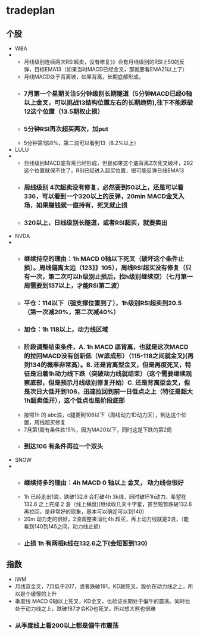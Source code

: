 # tradeplan
## 个股
* WBA
* * 月线级别连续两次RSI超卖，没有修复》》会有月线级别的RSI上50的反弹，目标EMA13（如果当时MACD已经金叉，那就要看EMA21以上了）
  * 月线MACD处于背离坡，如果背离，长期底部形成。
  * ### 7月第一个星期关注5分钟级别长期隧道（5分钟MACD已经0轴以上金叉，可以挑战13结构位置左右的长期趋势),往下不能跌破12这个位置（13.5期权止损）
  * ### 5分钟RSI再次超买两次，加put
  * 5分钟第1浪8%，第二浪可以看到13（8.2%以上）
* LULU
* * 日线级别MACD底背离已经形成，但是如果这个底背离2次死叉破坏，292这个位置就保不住了。RSI已经进入超买位置，很可能反弹日线EMA13
  * ### 周线级别 4次超卖没有修复，必然要到50以上，还是可以看336，可以看到一个320以上的反弹，20min MACD金叉入场，如果赚钱就一直持有，死叉就止损
  * ### 320以上，日线级别长隧道，或者RSI超买，就要卖出
* NVDA
* * ### 继续持空的理由：1h MACD 0轴以下死叉（破坏这个条件止损）。周线偏离太远（123》》105），周线RSI超买没有修复（只有一次，第二次可以h级别止损后，找h级别继续空）（七月第一周需要到137以上，才能RSI第二波）
  * ### 平仓：114以下（强支撑位置到了），1h级别RSI超卖到20.5（第一次减20%，第二次减40%）
  * ### 加仓：1h 118以上，动力线区域
  * ### 阶段调整结束条件，A. 1h MACD 底背离，也就是这次MACD的拉回MACD没有创新低（W底成形）（115-118之间就金叉)(再到134的概率非常高）。B. 还是背离型金叉，但是再度死叉，特征是沿着1h动力线下跌（突破动力线就结束）（这个需要继续观察底部，但是预示月线级别修复开始）C. 还是背离型金叉，但是次日大低开到106，迅速拉回到前一日低点之上（特征是超大1h超卖低开），这个低点也是阶段底部
  * 按照1h 的 abc浪，c腿要到106以下（周线动力1D动力区），到达这个位置，周线超买修复
  * 7月第1周有条件跌15%，因为MA20以下，同时这是下跌的第2周
  * ### 到达106 有条件再拉一个双头
* SNOW
* * ### 继续持多的理由：4h MACD 0 轴以上 金叉， 动力线也很好
  * 1h 已经走出1浪，跌破132.6 会打破4h 3k线，同时破坏1h动力。希望在132.6 之上完成 2 浪（线上横盘)(继续收几天十字星，甚至短暂跌破132.6 再拉回，是非常好的现象，基本可以确定可以到140）
  * 20m 动力走的很好，2浪调整来消化4h 超买，再上动力线就是3浪，（能看到140到145之间，动力线止损)
  * ### 止损 1h 有两根k线在132.6之下(会短暂到130)
## 指数
* IWM
* 月线双金叉，7月低于207，或者跌破191，KD就死叉。股价在动力线之上，所以是个缓慢的上升
* 季度线 MACD 0轴以上死叉，KD金叉，也验证长期处于偏牛的震荡。同时也处于动力线之上，跌破187才会KD也死叉，所以想大熊也很难
* ### 从季度线上看200以上都是偏牛市震荡


  
